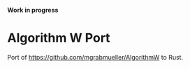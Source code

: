 **Work in progress**

# Algorithm W Port

Port of https://github.com/mgrabmueller/AlgorithmW to Rust.
